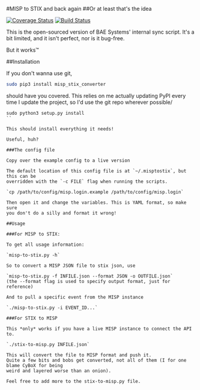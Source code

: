 #MISP to STIX and back again
##Or at least that's the idea

[![Coverage Status](https://coveralls.io/repos/github/MISP/MISP-STIX-Converter/badge.svg?branch=master)](https://coveralls.io/github/MISP/MISP-STIX-Converter?branch=master)
[![Build Status](https://travis-ci.org/MISP/MISP-STIX-Converter.svg?branch=master)](https://travis-ci.org/MISP/MISP-STIX-Converter)

This is the open-sourced version of BAE Systems' internal
sync script. It's a bit limited, and it isn't perfect, nor is it bug-free.

But it works™

##Installation

If you don't wanna use git, 
```bash
sudo pip3 install misp_stix_converter
```
should have you covered. This relies on me actually updating PyPI every time I update the project, so I'd use the 
git repo wherever possible/

```
sudo python3 setup.py install
``

This should install everything it needs!

Useful, huh?

###The config file

Copy over the example config to a live version

The default location of this config file is at `~/.misptostix`, but this can be
overridden with the `-c FILE` flag when running the scripts.

`cp /path/to/config/misp.login.example /path/to/config/misp.login`

Then open it and change the variables. This is YAML format, so make sure
you don't do a silly and format it wrong!

##Usage

###For MISP to STIX: 

To get all usage information:

`misp-to-stix.py -h`

So to convert a MISP JSON file to stix json, use

`misp-to-stix.py -f INFILE.json --format JSON -o OUTFILE.json`
(the --format flag is used to specify output format, just for reference)

And to pull a specific event from the MISP instance

`./misp-to-stix.py -i EVENT_ID...`

###For STIX to MISP

This *only* works if you have a live MISP instance to connect the API
to. 

`./stix-to-misp.py INFILE.json`

This will convert the file to MISP format and push it. 
Quite a few bits and bobs get converted, not all of them (I for one blame CyBoX for being
weird and layered worse than an onion).

Feel free to add more to the stix-to-misp.py file.
